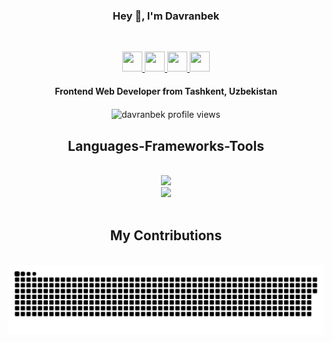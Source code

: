 

<p align="center">
  <h3 align="center">Hey 👋, I'm Davranbek</h3>
</p>

<br>






<p align="center"> <a href="https://www.facebook.com/profile.php?id=100049507418781&mibextid=ZbWKwL" target="_blank" rel="noreferrer"> <picture> <source media="(prefers-color-scheme: light)" srcset="https://raw.githubusercontent.com/danielcranney/readme-generator/main/public/icons/socials/facebook-dark.svg" /> <source media="(prefers-color-scheme: light)" srcset="https://raw.githubusercontent.com/danielcranney/readme-generator/main/public/icons/socials/facebook.svg" /> <img src="https://raw.githubusercontent.com/danielcranney/readme-generator/main/public/icons/socials/facebook.svg" width="32" height="32" /> </picture> </a> <a href="http://www.instagram.com/d_sabirbayev" target="_blank" rel="noreferrer"> <picture> <source media="(prefers-color-scheme: light)" srcset="undefined" /> <source media="(prefers-color-scheme: light)" srcset="https://raw.githubusercontent.com/danielcranney/readme-generator/main/public/icons/socials/instagram.svg" /> <img src="https://raw.githubusercontent.com/danielcranney/readme-generator/main/public/icons/socials/instagram.svg" width="32" height="32" /> </picture> </a> <a href="https://www.linkedin.com/in/davranbek-sabirbayev" target="_blank" rel="noreferrer"> <picture> <source media="(prefers-color-scheme: light)" srcset="https://raw.githubusercontent.com/danielcranney/readme-generator/main/public/icons/socials/linkedin-dark.svg" /> <source media="(prefers-color-scheme: light)" srcset="https://raw.githubusercontent.com/danielcranney/readme-generator/main/public/icons/socials/linkedin.svg" /> <img src="https://raw.githubusercontent.com/danielcranney/readme-generator/main/public/icons/socials/linkedin.svg" width="32" height="32" /> </picture> </a> <a href="https://www.x.com/sabirbaevD" target="_blank" rel="noreferrer"> <picture> <source media="(prefers-color-scheme: light)" srcset="https://raw.githubusercontent.com/danielcranney/readme-generator/main/public/icons/socials/twitter-dark.svg" /> <source media="(prefers-color-scheme: light)" srcset="https://raw.githubusercontent.com/danielcranney/readme-generator/main/public/icons/socials/twitter.svg" /> <img src="https://raw.githubusercontent.com/danielcranney/readme-generator/main/public/icons/socials/twitter.svg" width="32" height="32" /> </picture> </a></p>   
      


<p align="center">
  <h4 align="center">Frontend Web Developer from Tashkent, Uzbekistan</h4>
</p>

<p align="center"> 
  <img align="center" src="https://komarev.com/ghpvc/?username=dsabirbaev&color=blue&style=flat-square" alt="davranbek profile views" />
</p>


<h2 align="center"> Languages-Frameworks-Tools </h2>
<br>
<div align="center">
    <img src="https://skillicons.dev/icons?i=javascript,typescript,react,vue,nextjs,nuxtjs,redux,html,css,sass,bootstrap,tailwind,styledcomponents,pug" /><br>
    <img src="https://skillicons.dev/icons?i=github,git,figma,vercel,netlify,vite" />
</div>

<br>

<div align="center">
     <h2> My Contributions </h2>
     <br>
     <img width="600" src="assets/github-snake.svg" alt="snake"/>
     <br>
     
</div>




